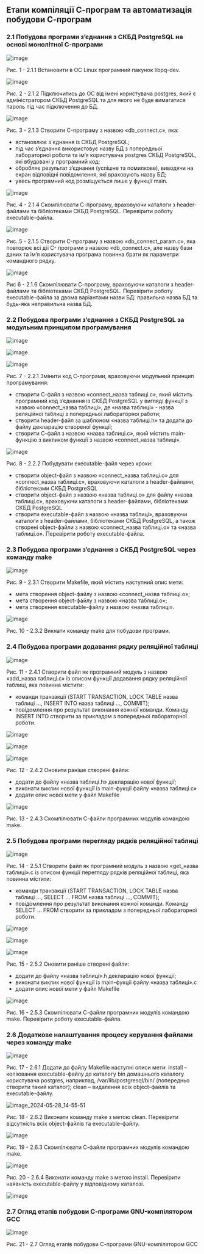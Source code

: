## Етапи компіляції С-програм та автоматизація побудови С-програм

### 2.1 Побудова програми з’єднання з СКБД PostgreSQL на основі монолітної С-програми

![image](https://github.com/OS-IS/ai233-titoraga/assets/162619587/90724d71-4b4f-4ba9-b6c0-dde1c606ac6e)

Рис. 1 - 2.1.1 Встановити в ОС Linux програмний пакунок libpq-dev.

![image](https://github.com/OS-IS/ai233-titoraga/assets/162619587/c23bdc0d-a9f5-4c90-8444-59cd7080a5d1)

Рис. 2 - 2.1.2 Підключитись до ОС від імені користувача postgres, який є адміністратором
СКБД PostgreSQL та для якого не буде вимагатися пароль під час підключення до БД.

![image](https://github.com/OS-IS/ai233-titoraga/assets/162619587/9a21525a-2deb-472d-86dd-68cc79d56dab)

Рис. 3 - 2.1.3 Створити C-програму з назвою «db_connect.c», яка:
- встановлює з`єднання із СКБД PostgreSQL;
- під час з’єднання використовує назву БД з попередньої лабораторної роботи та
ім’я користувача postgres СКБД PostgreSQL, які вбудовані у програмний код;
- обробляє результат з’єднання (успішне та помилкове), виводячи на екран
відповідні повідомлення, які враховують назву БД;
- увесь програмний код розміщується лише у функції main.

![image](https://github.com/OS-IS/ai233-titoraga/assets/162619587/bcdc80ef-9040-4ece-bf85-da7e49e4b12e)

Рис. 4 - 2.1.4 Скомпілювати С-програму, враховуючи каталоги з header-файлами та
бібліотеками СКБД PostgreSQL.
Перевірити роботу executable-файла.

![image](https://github.com/OS-IS/ai233-titoraga/assets/162619587/c50bb351-53b0-4a60-ac85-02b2284fd4bc)

Рис. 5 - 2.1.5 Створити C-програму з назвою «db_connect_param.c», яка повторює всі дії C-
програми з назвою «db_connect.c», але назву бази даних та ім’я користувача програма
повинна брати як параметри командного рядку.

![image](https://github.com/OS-IS/ai233-titoraga/assets/162619587/dfe278df-49e9-4cf1-bb97-9fe3e6a82609)

Рис 6 - 2.1.6 Скомпілювати С-програму, враховуючи каталоги з header-файлами та
бібліотеками СКБД PostgreSQL.
Перевірити роботу executable-файла за двома варіантами назви БД: правильна назва
БД та будь-яка неправильна назва БД.

### 2.2 Побудова програми з’єднання з СКБД PostgreSQL за модульним принципом програмування

![image](https://github.com/OS-IS/ai233-titoraga/assets/162619587/17113642-0296-4d58-8b69-c56154cbcf22)

![image](https://github.com/OS-IS/ai233-titoraga/assets/162619587/3eae8e70-e85f-4210-9fe0-eae4b29f156c)

![image](https://github.com/OS-IS/ai233-titoraga/assets/162619587/b9b1e5da-f648-4614-8b9c-63dbd0588e91)

Рис. 7 - 2.2.1 Змінити код С-програми, враховуючи модульний принцип програмування:
- створити С-файл з назвою «connect_назва таблиці.c», який містить програмний
код з’єднання із СКБД PostgreSQL у вигляді функції з назвою «connect_назва таблиці», де
«назва таблиці» - назва реляційної таблиці з попередньої лабораторної работи;
- створити header-файл за шаблоном «назва таблиці.h» та додати до файлу
декларацію створеної функції;
- створити С-файл з назвою «назва таблиці.c», який містить main-функцію з
викликом функції з назвою «connect_назва таблиці».

![image](https://github.com/OS-IS/ai233-titoraga/assets/162619587/2600a06f-a995-4fdc-b45f-d49adca55a02)

Рис. 8 - 2.2.2 Побудувати executable-файл через кроки:
- створити object-файл з назвою «connect_назва таблиці.o» для «connect_назва
таблиці.c», враховуючи каталоги з header-файлами, бібліотеками СКБД PostgreSQL
- створити object-файл з назвою «назва таблиці.o» для файлу «назва таблиці.c»,
враховуючи каталоги з header-файлами, бібліотеками СКБД PostgreSQL
- створити executable-файл з назвою «назва таблиці», враховуючи каталоги з
header-файлами, бібліотеками СКБД PostgreSQL, а також створені object-файли з назвою
«connect_назва таблиці.o» та «назва таблиці.o».
Перевірити роботу executable-файла.

### 2.3 Побудова програми з’єднання з СКБД PostgreSQL через команду make

![image](https://github.com/OS-IS/ai233-titoraga/assets/162619587/3e723dc8-aa6c-43b7-ad85-71f8fca28591)

Рис. 9 - 2.3.1 Створити Makefile, який містить наступний опис мети:
- мета створення object-файлу з назвою «connect_назва таблиці.o»;
- мета створення object-файлу з назвою «назва таблиці.o»;
- мета створення executable-файлу з назвою «назва таблиці».

![image](https://github.com/OS-IS/ai233-titoraga/assets/162619587/87ceb0f2-83ac-4e3d-8944-d26d112ac83b)

Рис. 10 - 2.3.2 Викнати команду make для побудови програми.

### 2.4 Побудова програми додавання рядку реляційної таблиці

![image](https://github.com/OS-IS/ai233-titoraga/assets/162619587/ef8d4495-1477-4388-ba92-a44d53d4fe73)

Рис. 11 - 2.4.1 Створити файл як програмний модуль з назвою «add_назва таблиці.с» із
описом функції додавання рядку реляційної таблиці, яка повинна містити:
- команди транзакції (START TRANSACTION, LOCK TABLE назва таблиці ...,
INSERT INTO назва таблиці ..., COMMIT);
- повідомлення про результат виконання кожної команди.
Команду INSERT INTO створити за прикладом з попередньої лабораторної роботи.

![image](https://github.com/OS-IS/ai233-titoraga/assets/162619587/7be04ce4-cdd0-47a0-9697-7c8c7dcca468)

![image](https://github.com/OS-IS/ai233-titoraga/assets/162619587/704665f6-cb95-4109-a893-b24822ff93ea)

![image](https://github.com/OS-IS/ai233-titoraga/assets/162619587/a0cc1303-72a7-411e-b6ea-32a6909263e9)

Рис. 12 - 2.4.2 Оновити раніше створені файли:
- додати до файлу «назва таблиці.h» декларацію нової функції;
- виконати виклик нової функції із main-фукції файлу «назва таблиці.c»
- додати опис нової мети у файл Makefile

![image](https://github.com/OS-IS/ai233-titoraga/assets/162619587/38ec1b73-a65e-4628-a0a3-4c315ef98f60)

Рис. 13 - 2.4.3 Скомпілювати С-файли програмних модулів командою make.

### 2.5 Побудова програми перегляду рядків реляційної таблиці

![image](https://github.com/OS-IS/ai233-titoraga/assets/162619587/bc3dc6f2-be67-488d-821b-61efa452a784)

Рис. 14 - 2.5.1 Створити файл як програмний модуль з назвою «get_назва таблиці».с із описом
функції перегляду рядків реляційної таблиці, яка повинна містити:
- команди транзакції (START TRANSACTION, LOCK TABLE назва таблиці ...,
SELECT ... FROM назва таблиці ..., COMMIT);
- повідомлення про результат виконання кожної команди.
Команду SELECT ... FROM створити за прикладом з попередньої лабораторної
роботи.

![image](https://github.com/OS-IS/ai233-titoraga/assets/162619587/31cc0fea-4bfb-4ac9-9f84-841dae1b3454)

![image](https://github.com/OS-IS/ai233-titoraga/assets/162619587/4c762858-bbb5-49da-8032-b0071a754c39)

![image](https://github.com/OS-IS/ai233-titoraga/assets/162619587/32690975-36f0-4473-8b6a-a788ac685ca9)

Рис. 15 - 2.5.2 Оновити раніше створені файли:
- додати до файлу «назва таблиці».h декларацію нової функції;
- виконати виклик нової функції із main-фукції файлу «назва таблиці».c
- додати опис нової мети у файл Makefile

![image](https://github.com/OS-IS/ai233-titoraga/assets/162619587/60553680-2895-4abd-87fe-33082e98b161)

Рис. 16 - 2.5.3 Скомпілювати С-файли програмних модулів командою make.
Перевірити роботу executable-файла.

### 2.6 Додаткове налаштування процесу керування файлами через команду make

![image](https://github.com/OS-IS/ai233-titoraga/assets/162619587/96796899-bb8f-4040-9785-281d3de29744)

Рис. 17 - 2.6.1 Додати до файлу Makefile наступні описи мети:
install – копіювання executable-файлу до каталогу bin домашнього каталогу
користувача postgres, наприклад, /var/lib/postgresql/bin/ (попередньо створити такий
каталог);
clean – видалення всіх object-файлів та executable-файлу.

![image_2024-05-28_14-55-51](https://github.com/OS-IS/ai233-titoraga/assets/162619587/9e92c62b-e5ce-46df-b53c-2d01975bf767)

Рис. 18 - 2.6.2 Виконати команду make з метою clean.
Перевірити відсутність всіх object-файлів та executable-файлу.

![image](https://github.com/OS-IS/ai233-titoraga/assets/162619587/4947c1ff-c42a-4748-95d4-2396be3a4d27)

Рис. 19 - 2.6.3 Скомпілювати С-файли програмних модулів командою make.

![image](https://github.com/OS-IS/ai233-titoraga/assets/162619587/8a229621-59af-4448-9ef7-5fc36b0516bf)

Рис. 20 - 2.6.4 Виконати команду make з метою install.
Перевірити наявність executable-файлу у відповідному каталозі.

![image](https://github.com/OS-IS/ai233-titoraga/assets/162619587/39da5cdb-b42d-4740-ac82-9857e3a77b84)

### 2.7 Огляд етапів побудови С-програми GNU-компілятором GCC

![image](https://github.com/OS-IS/ai233-titoraga/assets/162619587/4f8a8d75-b29e-4ea7-83d1-4e29b4081e66)

Рис. 21 - 2.7 Огляд етапів побудови С-програми GNU-компілятором GCC
